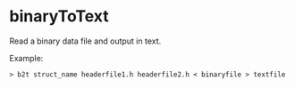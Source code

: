 # binaryToText
Read a binary data file and output in text.

Example: 

    > b2t struct_name headerfile1.h headerfile2.h < binaryfile > textfile

